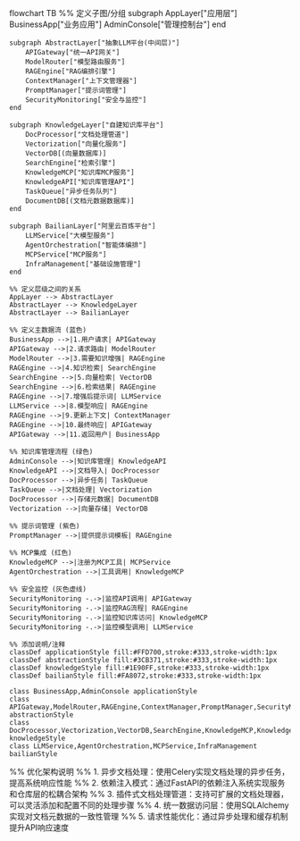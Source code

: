 flowchart TB
    %% 定义子图/分组
    subgraph AppLayer["应用层"]
        BusinessApp["业务应用"]
        AdminConsole["管理控制台"]
    end

    subgraph AbstractLayer["抽象LLM平台(中间层)"]
        APIGateway["统一API网关"]
        ModelRouter["模型路由服务"]
        RAGEngine["RAG编排引擎"]
        ContextManager["上下文管理器"]
        PromptManager["提示词管理"]
        SecurityMonitoring["安全与监控"]
    end

    subgraph KnowledgeLayer["自建知识库平台"]
        DocProcessor["文档处理管道"]
        Vectorization["向量化服务"]
        VectorDB[(向量数据库)]
        SearchEngine["检索引擎"]
        KnowledgeMCP["知识库MCP服务"]
        KnowledgeAPI["知识库管理API"]
        TaskQueue["异步任务队列"]
        DocumentDB[(文档元数据数据库)]
    end

    subgraph BailianLayer["阿里云百炼平台"]
        LLMService["大模型服务"]
        AgentOrchestration["智能体编排"]
        MCPService["MCP服务"]
        InfraManagement["基础设施管理"]
    end

    %% 定义层级之间的关系
    AppLayer --> AbstractLayer
    AbstractLayer --> KnowledgeLayer
    AbstractLayer --> BailianLayer

    %% 定义主数据流 (蓝色)
    BusinessApp -->|1.用户请求| APIGateway
    APIGateway -->|2.请求路由| ModelRouter
    ModelRouter -->|3.需要知识增强| RAGEngine
    RAGEngine -->|4.知识检索| SearchEngine
    SearchEngine -->|5.向量检索| VectorDB
    SearchEngine -->|6.检索结果| RAGEngine
    RAGEngine -->|7.增强后提示词| LLMService
    LLMService -->|8.模型响应| RAGEngine
    RAGEngine -->|9.更新上下文| ContextManager
    RAGEngine -->|10.最终响应| APIGateway
    APIGateway -->|11.返回用户| BusinessApp

    %% 知识库管理流程 (绿色)
    AdminConsole -->|知识库管理| KnowledgeAPI
    KnowledgeAPI -->|文档导入| DocProcessor
    DocProcessor -->|异步任务| TaskQueue
    TaskQueue -->|文档处理| Vectorization
    DocProcessor -->|存储元数据| DocumentDB
    Vectorization -->|向量存储| VectorDB

    %% 提示词管理 (紫色)
    PromptManager -->|提供提示词模板| RAGEngine

    %% MCP集成 (红色)
    KnowledgeMCP -->|注册为MCP工具| MCPService
    AgentOrchestration -->|工具调用| KnowledgeMCP

    %% 安全监控 (灰色虚线)
    SecurityMonitoring -.->|监控API调用| APIGateway
    SecurityMonitoring -.->|监控RAG流程| RAGEngine
    SecurityMonitoring -.->|监控知识库访问| KnowledgeMCP
    SecurityMonitoring -.->|监控模型调用| LLMService

    %% 添加说明/注释
    classDef applicationStyle fill:#FFD700,stroke:#333,stroke-width:1px
    classDef abstractionStyle fill:#3CB371,stroke:#333,stroke-width:1px
    classDef knowledgeStyle fill:#1E90FF,stroke:#333,stroke-width:1px
    classDef bailianStyle fill:#FA8072,stroke:#333,stroke-width:1px

    class BusinessApp,AdminConsole applicationStyle
    class APIGateway,ModelRouter,RAGEngine,ContextManager,PromptManager,SecurityMonitoring abstractionStyle
    class DocProcessor,Vectorization,VectorDB,SearchEngine,KnowledgeMCP,KnowledgeAPI,TaskQueue,DocumentDB knowledgeStyle
    class LLMService,AgentOrchestration,MCPService,InfraManagement bailianStyle

%% 优化架构说明
%% 1. 异步文档处理：使用Celery实现文档处理的异步任务，提高系统响应性能
%% 2. 依赖注入模式：通过FastAPI的依赖注入系统实现服务和仓库层的松耦合架构
%% 3. 插件式文档处理管道：支持可扩展的文档处理器，可以灵活添加和配置不同的处理步骤
%% 4. 统一数据访问层：使用SQLAlchemy实现对文档元数据的一致性管理
%% 5. 请求性能优化：通过异步处理和缓存机制提升API响应速度
